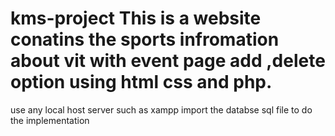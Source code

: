 # kms-project This is a website conatins the sports infromation about vit with event page add ,delete option using html css and php.
use any local host server such as xampp
import the databse sql file to do the implementation
